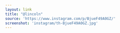 ```yaml
---
layout: link
title: "@lincoln"
source: 'https://www.instagram.com/p/BjueF49A0GZ/'
screenshot: 'instagram/th-BjueF49A0GZ.jpg'
---
```


